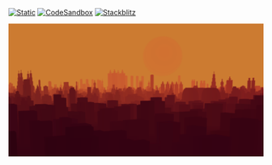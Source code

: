 [![Static](https://img.shields.io/badge/demo-%23646CFF.svg?logo=html5&logoColor=white)](https://pmndrs.github.io/examples/lulaby-city)
[![CodeSandbox](https://img.shields.io/badge/codesandbox-040404?logo=codesandbox&logoColor=DBDBDB)](https://codesandbox.io/s/github/pmndrs/examples/tree/main/demos/lulaby-city)
[![Stackblitz](https://img.shields.io/badge/stackblitz-fff?logo=Stackblitz&logoColor=1389FD)](https://stackblitz.com/github/pmndrs/examples/tree/main/demos/lulaby-city)

![](thumbnail.png)
